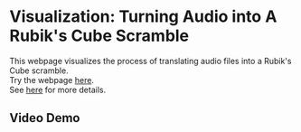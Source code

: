 # Visualization: Turning Audio into A Rubik's Cube Scramble
This webpage visualizes the process of translating audio files into a Rubik's Cube scramble.  
Try the webpage [here](https://ryurongliu.github.io/7-in-7-project-7/).    
See [here](https://ryurongliu.com/sonic-cycles) for more details. 

## Video Demo 

